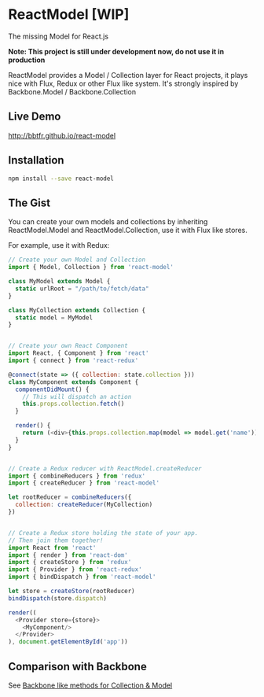ReactModel [WIP]
===

The missing Model for React.js

**Note: This project is still under development now, do not use it in production**

ReactModel provides a Model / Collection layer for React projects, it plays nice
with Flux, Redux or other Flux like system.
It's strongly inspired by Backbone.Model / Backbone.Collection

Live Demo
---
http://bbtfr.github.io/react-model

Installation
---

```bash
npm install --save react-model
```

The Gist
---

You can create your own models and collections by inheriting ReactModel.Model and
ReactModel.Collection, use it with Flux like stores.

For example, use it with Redux:

```javascript
// Create your own Model and Collection
import { Model, Collection } from 'react-model'

class MyModel extends Model {
  static urlRoot = "/path/to/fetch/data"
}

class MyCollection extends Collection {
  static model = MyModel
}


// Create your own React Component
import React, { Component } from 'react'
import { connect } from 'react-redux'

@connect(state => ({ collection: state.collection }))
class MyComponent extends Component {
  componentDidMount() {
    // This will dispatch an action
    this.props.collection.fetch()
  }

  render() {
    return (<div>{this.props.collection.map(model => model.get('name'))}</div>)
  }
}


// Create a Redux reducer with ReactModel.createReducer
import { combineReducers } from 'redux'
import { createReducer } from 'react-model'

let rootReducer = combineReducers({
  collection: createReducer(MyCollection)
})


// Create a Redux store holding the state of your app.
// Then join them together!
import React from 'react'
import { render } from 'react-dom'
import { createStore } from 'redux'
import { Provider } from 'react-redux'
import { bindDispatch } from 'react-model'

let store = createStore(rootReducer)
bindDispatch(store.dispatch)

render((
  <Provider store={store}>
    <MyComponent/>
  </Provider>
), document.getElementById('app'))


```

Comparison with Backbone
---

See [Backbone like methods for Collection & Model](https://github.com/bbtfr/react-model/issues/1)

